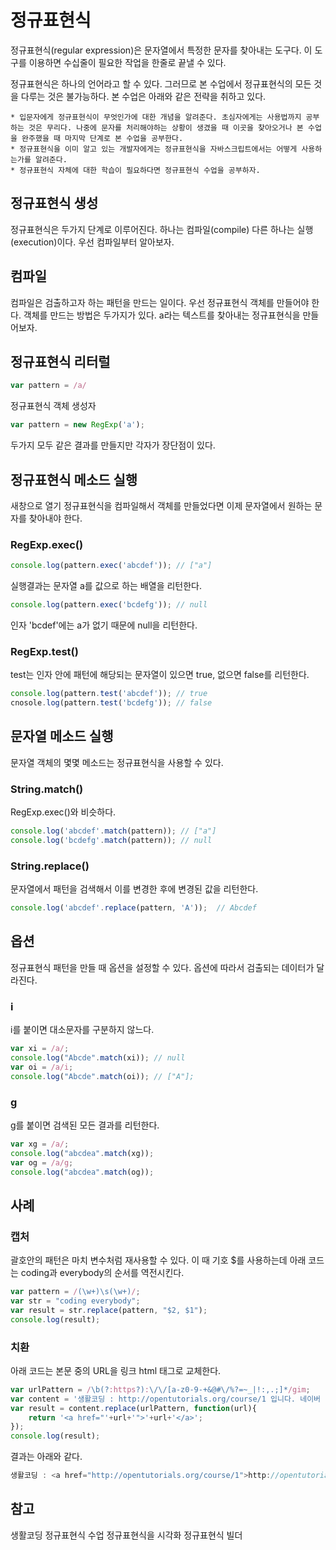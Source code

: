 # 정규표현식
정규표현식(regular expression)은 문자열에서 특정한 문자를 찾아내는 도구다. 이 도구를 이용하면 수십줄이 필요한 작업을 한줄로 끝낼 수 있다. 

정규표현식은 하나의 언어라고 할 수 있다. 그러므로 본 수업에서 정규표현식의 모든 것을 다루는 것은 불가능하다. 본 수업은 아래와 같은 전략을 취하고 있다.

    * 입문자에게 정규표현식이 무엇인가에 대한 개념을 알려준다. 초심자에게는 사용법까지 공부하는 것은 무리다. 나중에 문자를 처리해야하는 상황이 생겼을 때 이곳을 찾아오거나 본 수업을 완주했을 때 마지막 단계로 본 수업을 공부한다.
    * 정규표현식을 이미 알고 있는 개발자에게는 정규표현식을 자바스크립트에서는 어떻게 사용하는가를 알려준다. 
    * 정규표현식 자체에 대한 학습이 필요하다면 정규표현식 수업을 공부하자.

## 정규표현식 생성
정규표현식은 두가지 단계로 이루어진다. 하나는 컴파일(compile) 다른 하나는 실행(execution)이다. 우선 컴파일부터 알아보자.

## 컴파일
컴파일은 검출하고자 하는 패턴을 만드는 일이다. 우선 정규표현식 객체를 만들어야 한다. 객체를 만드는 방법은 두가지가 있다. a라는 텍스트를 찾아내는 정규표현식을 만들어보자.

## 정규표현식 리터럴
```js
var pattern = /a/
```
정규표현식 객체 생성자
```js
var pattern = new RegExp('a');
```
두가지 모두 같은 결과를 만들지만 각자가 장단점이 있다. 

## 정규표현식 메소드 실행
새창으로 열기
정규표현식을 컴파일해서 객체를 만들었다면 이제 문자열에서 원하는 문자를 찾아내야 한다. 

### RegExp.exec()
```js
console.log(pattern.exec('abcdef')); // ["a"]
```
실행결과는 문자열 a를 값으로 하는 배열을 리턴한다.

```js
console.log(pattern.exec('bcdefg')); // null
```
인자 'bcdef'에는 a가 없기 때문에 null을 리턴한다.

### RegExp.test()
test는 인자 안에 패턴에 해당되는 문자열이 있으면 true, 없으면 false를 리턴한다.

```js
console.log(pattern.test('abcdef')); // true
cnosole.log(pattern.test('bcdefg')); // false
```

## 문자열 메소드 실행
문자열 객체의 몇몇 메소드는 정규표현식을 사용할 수 있다. 

### String.match()
RegExp.exec()와 비슷하다.
```js
console.log('abcdef'.match(pattern)); // ["a"]
console.log('bcdefg'.match(pattern)); // null
```

### String.replace()
문자열에서 패턴을 검색해서 이를 변경한 후에 변경된 값을 리턴한다.

```js
console.log('abcdef'.replace(pattern, 'A'));  // Abcdef
```

## 옵션
 정규표현식 패턴을 만들 때 옵션을 설정할 수 있다. 옵션에 따라서 검출되는 데이터가 달라진다.

### i
i를 붙이면 대소문자를 구분하지 않느다.

```js
var xi = /a/;
console.log("Abcde".match(xi)); // null
var oi = /a/i;
console.log("Abcde".match(oi)); // ["A"];
```

### g

g를 붙이면 검색된 모든 결과를 리턴한다.

```js
var xg = /a/;
console.log("abcdea".match(xg));
var og = /a/g;
console.log("abcdea".match(og));
```

## 사례
### 캡처
괄호안의 패턴은 마치 변수처럼 재사용할 수 있다. 이 때 기호 $를 사용하는데 아래 코드는 coding과 everybody의 순서를 역전시킨다.

```js
var pattern = /(\w+)\s(\w+)/;
var str = "coding everybody";
var result = str.replace(pattern, "$2, $1");
console.log(result);
```

### 치환
아래 코드는 본문 중의 URL을 링크 html 태그로 교체한다. 

```js
var urlPattern = /\b(?:https?):\/\/[a-z0-9-+&@#\/%?=~_|!:,.;]*/gim;
var content = '생활코딩 : http://opentutorials.org/course/1 입니다. 네이버 : http://naver.com 입니다. ';
var result = content.replace(urlPattern, function(url){
    return '<a href="'+url+'">'+url+'</a>';
});
console.log(result);
```
결과는 아래와 같다.

```js
생활코딩 : <a href="http://opentutorials.org/course/1">http://opentutorials.org/course/1</a> 입니다. 네이버 : <a href="http://naver.com">http://naver.com</a> 입니다.
```

## 참고
생활코딩 정규표현식 수업
정규표현식을 시각화
정규표현식 빌더